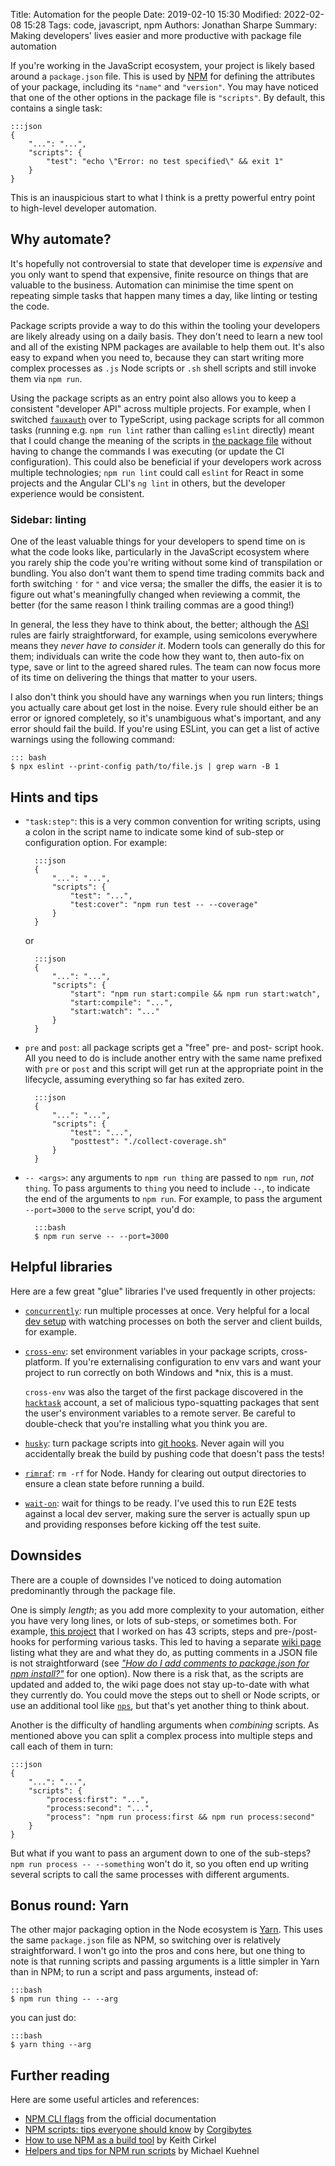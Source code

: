 Title: Automation for the people
Date: 2019-02-10 15:30
Modified: 2022-02-08 15:28
Tags: code, javascript, npm
Authors: Jonathan Sharpe
Summary: Making developers' lives easier and more productive with package file automation

If you're working in the JavaScript ecosystem, your project is likely based
around a `package.json` file. This is used by [NPM] for defining the
attributes of your package, including its `"name"` and `"version"`. You may
have noticed that one of the other options in the package file is `"scripts"`.
By default, this contains a single task:

    :::json
    {
        "...": "...",
        "scripts": {
            "test": "echo \"Error: no test specified\" && exit 1"
        }
    }

This is an inauspicious start to what I think is a pretty powerful entry point
to high-level developer automation.

## Why automate?

It's hopefully not controversial to state that developer time is _expensive_
and you only want to spend that expensive, finite resource on things that are
valuable to the business. Automation can minimise the time spent on repeating
simple tasks that happen many times a day, like linting or testing the code.

Package scripts provide a way to do this within the tooling your developers are
likely already using on a daily basis. They don't need to learn a new tool and
all of the existing NPM packages are available to help them out. It's also
easy to expand when you need to, because they can start writing more complex
processes as `.js` Node scripts or `.sh` shell scripts and still invoke them
via `npm run`.

Using the package scripts as an entry point also allows you to keep a
consistent "developer API" across multiple projects. For example, when I
switched [`fauxauth`][fauxauth] over to TypeScript, using package scripts for
all common tasks (running e.g. `npm run lint` rather than calling `eslint`
directly) meant that I could change the meaning of the scripts in [the package
file][fauxauth package] without having to change the commands I was executing
(or update the CI configuration). This could also be beneficial if your
developers work across multiple technologies; `npm run lint` could call
`eslint` for React in some projects and the Angular CLI's `ng lint` in others,
but the developer experience would be consistent.

### Sidebar: linting

One of the least valuable things for your developers to spend time on is what
the code looks like, particularly in the JavaScript ecosystem where you
rarely ship the code you're writing without some kind of transpilation or
bundling. You also don't want them to spend time trading commits back and
forth switching `'` for `"` and vice versa; the smaller the diffs, the easier
it is to figure out what's meaningfully changed when reviewing a commit, the
better (for the same reason I think trailing commas are a good thing!)

In general, the less they have to think about, the better; although the [ASI]
rules are fairly straightforward, for example, using semicolons everywhere means
they *never have to consider it*. Modern tools can generally do this for them;
individuals can write the code how they want to, then auto-fix on type, save or
lint to the agreed shared rules. The team can now focus more of its time on
delivering the things that matter to your users.

I also don't think you should have any warnings when you run linters; things
you actually care about get lost in the noise. Every rule should either be an
error or ignored completely, so it's unambiguous what's important, and any
error should fail the build. If you're using ESLint, you can get a list of
active warnings using the following command:

    ::: bash
    $ npx eslint --print-config path/to/file.js | grep warn -B 1

## Hints and tips

- `"task:step"`: this is a very common convention for writing scripts, using
  a colon in the script name to indicate some kind of sub-step or configuration
  option. For example:

        :::json
        {
            "...": "...",
            "scripts": {
                "test": "...",
                "test:cover": "npm run test -- --coverage"
            }
        }

    or

        :::json
        {
            "...": "...",
            "scripts": {
                "start": "npm run start:compile && npm run start:watch",
                "start:compile": "...",
                "start:watch": "..."
            }
        }


- `pre` and `post`: all package scripts get a "free" pre- and post- script hook.
  All you need to do is include another entry with the same name prefixed with
  `pre` or `post` and this script will get run at the appropriate point in the
  lifecycle, assuming everything so far has exited zero.

        :::json
        {
            "...": "...",
            "scripts": {
                "test": "...",
                "posttest": "./collect-coverage.sh"
            }
        }

- `-- <args>`: any arguments to `npm run thing` are passed to `npm run`, _not_
  `thing`. To pass arguments to `thing` you need to include `--`, to indicate
  the end of the arguments to `npm run`. For example, to pass the argument
  `--port=3000` to the `serve` script, you'd do:

        :::bash
        $ npm run serve -- --port=3000

## Helpful libraries

Here are a few great "glue" libraries I've used frequently in other projects:

- [`concurrently`][concurrently]: run multiple processes at once. Very helpful
  for a local [dev setup] with watching processes on both the server and client
  builds, for example.

- [`cross-env`][cross-env]: set environment variables in your package scripts,
  cross-platform. If you're externalising configuration to env vars and want
  your project to run correctly on both Windows and \*nix, this is a must.

    `cross-env` was also the target of the first package discovered in the
    [`hacktask`][hacktask] account, a set of malicious typo-squatting packages
    that sent the user's environment variables to a remote server. Be careful
    to double-check that you're installing what you think you are.

- [`husky`][husky]: turn package scripts into [git hooks]. Never again will you
  accidentally break the build by pushing code that doesn't pass the tests!

- [`rimraf`][rimraf]: `rm -rf` for Node. Handy for clearing out output
  directories to ensure a clean state before running a build.

- [`wait-on`][wait-on]: wait for things to be ready. I've used this to run E2E
  tests against a local dev server, making sure the server is actually spun up
  and providing responses before kicking off the test suite.

## Downsides

There are a couple of downsides I've noticed to doing automation predominantly
through the package file.

One is simply _length_; as you add more complexity to your automation, either
you have very long lines, or lots of sub-steps, or sometimes both. For
example, [this project][project flamingo] that I worked on has 43 scripts,
steps and pre-/post- hooks for performing various tasks. This led to having a
separate [wiki page] listing what they are and what they do, as putting
comments in a JSON file is not straightforward (see [_"How do I add comments to
package.json for npm install?"_][package comments] for one option). Now there
is a risk that, as the scripts are updated and added to, the wiki page does not
stay up-to-date with what they currently do. You could move the steps out to
shell or Node scripts, or use an additional tool like [`nps`][nps], but that's
yet another thing to think about.

Another is the difficulty of handling arguments when _combining_ scripts. As
mentioned above you can split a complex process into multiple steps and call
each of them in turn:

    :::json
    {
        "...": "...",
        "scripts": {
            "process:first": "...",
            "process:second": "...",
            "process": "npm run process:first && npm run process:second"
        }
    }

But what if you want to pass an argument down to one of the sub-steps? `npm run
process -- --something` won't do it, so you often end up writing several
scripts to call the same processes with different arguments.

## Bonus round: Yarn

The other major packaging option in the Node ecosystem is [Yarn]. This uses
the same `package.json` file as NPM, so switching over is relatively
straightforward. I won't go into the pros and cons here, but one thing to
note is that running scripts and passing arguments is a little simpler in Yarn
than in NPM; to run a script and pass arguments, instead of:

    :::bash
    $ npm run thing -- --arg

you can just do:

    :::bash
    $ yarn thing --arg

## Further reading

Here are some useful articles and references:

- [NPM CLI flags] from the official documentation
- [NPM scripts: tips everyone should know] by [Corgibytes]
- [How to use NPM as a build tool] by Keith Cirkel
- [Helpers and tips for NPM run scripts] by Michael Kuehnel

[ASI]: https://developer.mozilla.org/en-US/docs/Web/JavaScript/Reference/Lexical_grammar#Automatic_semicolon_insertion
[concurrently]: https://www.npmjs.com/package/concurrently
[cross-env]: https://www.npmjs.com/package/cross-env
[corgibytes]: https://corgibytes.com/
[dev setup]: https://github.com/textbook/cyf-app-starter/blob/7ed846f0cfea766b7136368ef78f9f1d1650ead4/package.json#L16
[ESLint]: https://eslint.org/
[fauxauth]: https://www.npmjs.com/package/fauxauth
[fauxauth package]: https://github.com/textbook/fauxauth/commit/135376876aca5c16f9fbe2d89a3389f3ddf9f2d8#diff-b9cfc7f2cdf78a7f4b91a753d10865a2
[git hooks]: https://git-scm.com/book/en/v2/Customizing-Git-Git-Hooks
[hacktask]: https://blog.npmjs.org/post/163723642530/crossenv-malware-on-the-npm-registry
[Helpers and tips for NPM run scripts]: https://michael-kuehnel.de/tooling/2018/03/22/helpers-and-tips-for-npm-run-scripts.html
[How to use NPM as a build tool]: https://www.keithcirkel.co.uk/how-to-use-npm-as-a-build-tool/
[husky]: https://www.npmjs.com/package/husky
[NPM]: https://docs.npmjs.com/cli-documentation/
[NPM CLI flags]: https://docs.npmjs.com/misc/config#shorthands-and-other-cli-niceties
[NPM scripts: tips everyone should know]: https://corgibytes.com/blog/2017/04/18/npm-tips/
[nps]: https://www.npmjs.com/package/nps
[package comments]: https://stackoverflow.com/q/14221579/3001761
[project flamingo]: https://github.com/HelpRefugees/project-flamingo/blob/93011e309ac3026b995c95e9dc1241fb05b5c553/package.json#L6-L51
[rimraf]: https://www.npmjs.com/package/rimraf
[wait-on]: https://www.npmjs.com/package/wait-on
[wiki page]: https://github.com/HelpRefugees/project-flamingo/wiki/Package-Scripts
[Yarn]: https://yarnpkg.com/
